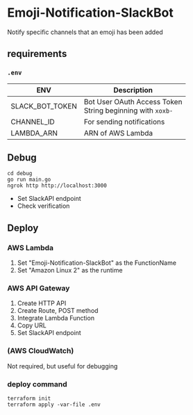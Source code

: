 # Emoji-Notification-SlackBot

Notify specific channels that an emoji has been added

## requirements

### `.env`

| ENV | Description |
| -------- | -------- |
| SLACK_BOT_TOKEN |  Bot User OAuth Access Token<br />String beginning with `xoxb-` |
| CHANNEL_ID | For sending notifications |
| LAMBDA_ARN | ARN of AWS Lambda |

## Debug

```
cd debug
go run main.go
ngrok http http://localhost:3000
```

- Set SlackAPI endpoint
- Check verification

## Deploy

### AWS Lambda

1. Set "Emoji-Notification-SlackBot" as the FunctionName
1. Set "Amazon Linux 2" as the runtime

### AWS API Gateway

1. Create HTTP API
1. Create Route, POST method
1. Integrate Lambda Function
1. Copy URL
1. Set SlackAPI endpoint

### (AWS CloudWatch)
Not required, but useful for debugging

### deploy command

```
terraform init
terraform apply -var-file .env
```